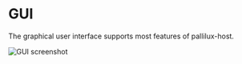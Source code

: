 # GUI
The graphical user interface supports most features of pallilux-host.

![GUI screenshot](gui_screenshot.png)
